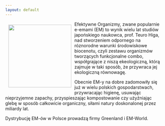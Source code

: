 ```yaml
---
layout: default
---
```

<p><img src="{{site.baseurl}}\articles\pictures\465.em.jpg" align="left" style="margin: 10px 10px" width="200"><!--1-->
Efektywne Organizmy, zwane popularnie e-emami (EM) to wynik wielu lat studiów japońskiego naukowca, prof. Teuro Higa, nad stworzeniem odpornego na róznorodne warunki środowiskowe biocenotu, czyli zestawu organizmów tworzących funkcjonalne combo, współgrające z niszą ekeologiczną, którą zajmuje w taki sposób, że przywraca jej ekologiczną równowagę.</p><p>Obecnie EM-y na dobre zadomowiły się już w wielu polskich gospodarstwach, przywracając higienę, usuwając nieprzyjemne zapachy, przyspieszając kompostowanie czy użyźniając glebę w sposób całkowicie organiczny, siłami natury doskonalonej przez miliardy lat. </p><p>Dystrybucję EM-ów w Polsce prowadzą firmy Greenland i EM-World.</p>